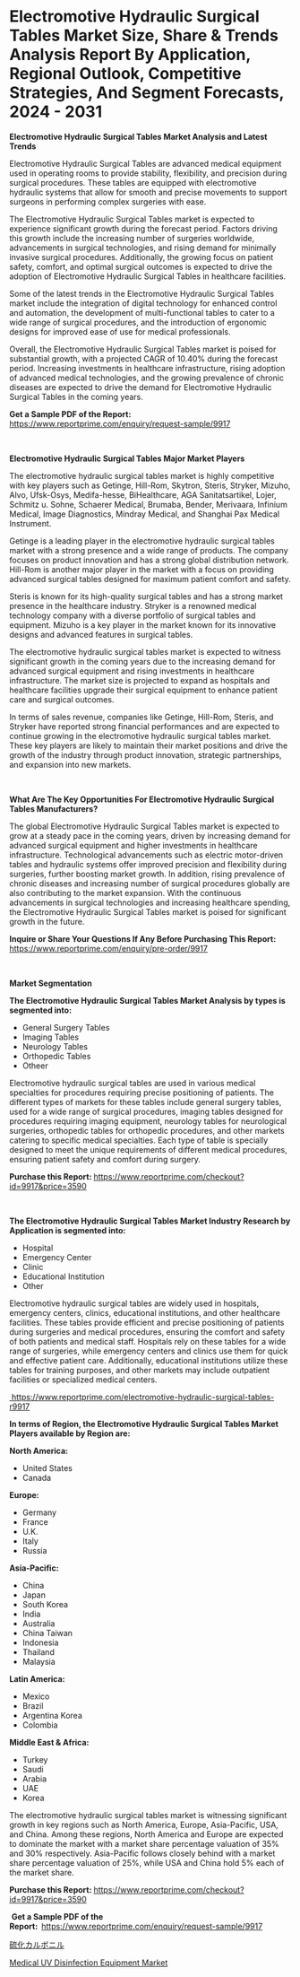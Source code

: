 <p><h1>Electromotive Hydraulic Surgical Tables Market Size, Share & Trends Analysis Report By Application, Regional Outlook, Competitive Strategies, And Segment Forecasts, 2024 - 2031</h1></p><p><strong>Electromotive Hydraulic Surgical Tables Market Analysis and Latest Trends</strong></p>
<p><p>Electromotive Hydraulic Surgical Tables are advanced medical equipment used in operating rooms to provide stability, flexibility, and precision during surgical procedures. These tables are equipped with electromotive hydraulic systems that allow for smooth and precise movements to support surgeons in performing complex surgeries with ease.</p><p>The Electromotive Hydraulic Surgical Tables market is expected to experience significant growth during the forecast period. Factors driving this growth include the increasing number of surgeries worldwide, advancements in surgical technologies, and rising demand for minimally invasive surgical procedures. Additionally, the growing focus on patient safety, comfort, and optimal surgical outcomes is expected to drive the adoption of Electromotive Hydraulic Surgical Tables in healthcare facilities.</p><p>Some of the latest trends in the Electromotive Hydraulic Surgical Tables market include the integration of digital technology for enhanced control and automation, the development of multi-functional tables to cater to a wide range of surgical procedures, and the introduction of ergonomic designs for improved ease of use for medical professionals.</p><p>Overall, the Electromotive Hydraulic Surgical Tables market is poised for substantial growth, with a projected CAGR of 10.40% during the forecast period. Increasing investments in healthcare infrastructure, rising adoption of advanced medical technologies, and the growing prevalence of chronic diseases are expected to drive the demand for Electromotive Hydraulic Surgical Tables in the coming years.</p></p>
<p><strong>Get a Sample PDF of the Report:&nbsp;</strong> <a href="https://www.reportprime.com/enquiry/request-sample/9917">https://www.reportprime.com/enquiry/request-sample/9917</a></p>
<p>&nbsp;</p>
<p><strong>Electromotive Hydraulic Surgical Tables Major Market Players</strong></p>
<p><p>The electromotive hydraulic surgical tables market is highly competitive with key players such as Getinge, Hill-Rom, Skytron, Steris, Stryker, Mizuho, Alvo, Ufsk-Osys, Medifa-hesse, BiHealthcare, AGA Sanitatsartikel, Lojer, Schmitz u. Sohne, Schaerer Medical, Brumaba, Bender, Merivaara, Infinium Medical, Image Diagnostics, Mindray Medical, and Shanghai Pax Medical Instrument.</p><p>Getinge is a leading player in the electromotive hydraulic surgical tables market with a strong presence and a wide range of products. The company focuses on product innovation and has a strong global distribution network. Hill-Rom is another major player in the market with a focus on providing advanced surgical tables designed for maximum patient comfort and safety.</p><p>Steris is known for its high-quality surgical tables and has a strong market presence in the healthcare industry. Stryker is a renowned medical technology company with a diverse portfolio of surgical tables and equipment. Mizuho is a key player in the market known for its innovative designs and advanced features in surgical tables.</p><p>The electromotive hydraulic surgical tables market is expected to witness significant growth in the coming years due to the increasing demand for advanced surgical equipment and rising investments in healthcare infrastructure. The market size is projected to expand as hospitals and healthcare facilities upgrade their surgical equipment to enhance patient care and surgical outcomes.</p><p>In terms of sales revenue, companies like Getinge, Hill-Rom, Steris, and Stryker have reported strong financial performances and are expected to continue growing in the electromotive hydraulic surgical tables market. These key players are likely to maintain their market positions and drive the growth of the industry through product innovation, strategic partnerships, and expansion into new markets.</p></p>
<p>&nbsp;</p>
<p><strong>What Are The Key Opportunities For Electromotive Hydraulic Surgical Tables Manufacturers?</strong></p>
<p><p>The global Electromotive Hydraulic Surgical Tables market is expected to grow at a steady pace in the coming years, driven by increasing demand for advanced surgical equipment and higher investments in healthcare infrastructure. Technological advancements such as electric motor-driven tables and hydraulic systems offer improved precision and flexibility during surgeries, further boosting market growth. In addition, rising prevalence of chronic diseases and increasing number of surgical procedures globally are also contributing to the market expansion. With the continuous advancements in surgical technologies and increasing healthcare spending, the Electromotive Hydraulic Surgical Tables market is poised for significant growth in the future.</p></p>
<p><strong>Inquire or Share Your Questions If Any Before Purchasing This Report:</strong> <a href="https://www.reportprime.com/enquiry/pre-order/9917">https://www.reportprime.com/enquiry/pre-order/9917</a></p>
<p>&nbsp;</p>
<p><strong>Market Segmentation</strong></p>
<p><strong>The Electromotive Hydraulic Surgical Tables Market Analysis by types is segmented into:</strong></p>
<p><ul><li>General Surgery Tables</li><li>Imaging Tables</li><li>Neurology Tables</li><li>Orthopedic Tables</li><li>Otheer</li></ul></p>
<p><p>Electromotive hydraulic surgical tables are used in various medical specialties for procedures requiring precise positioning of patients. The different types of markets for these tables include general surgery tables, used for a wide range of surgical procedures, imaging tables designed for procedures requiring imaging equipment, neurology tables for neurological surgeries, orthopedic tables for orthopedic procedures, and other markets catering to specific medical specialties. Each type of table is specially designed to meet the unique requirements of different medical procedures, ensuring patient safety and comfort during surgery.</p></p>
<p><strong>Purchase this Report:&nbsp;</strong><a href="https://www.reportprime.com/checkout?id=9917&price=3590">https://www.reportprime.com/checkout?id=9917&price=3590</a></p>
<p>&nbsp;</p>
<p><strong>The Electromotive Hydraulic Surgical Tables Market Industry Research by Application is segmented into:</strong></p>
<p><ul><li>Hospital</li><li>Emergency Center</li><li>Clinic</li><li>Educational Institution</li><li>Other</li></ul></p>
<p><p>Electromotive hydraulic surgical tables are widely used in hospitals, emergency centers, clinics, educational institutions, and other healthcare facilities. These tables provide efficient and precise positioning of patients during surgeries and medical procedures, ensuring the comfort and safety of both patients and medical staff. Hospitals rely on these tables for a wide range of surgeries, while emergency centers and clinics use them for quick and effective patient care. Additionally, educational institutions utilize these tables for training purposes, and other markets may include outpatient facilities or specialized medical centers.</p></p>
<p><a href="https://www.reportprime.com/electromotive-hydraulic-surgical-tables-r9917">&nbsp;https://www.reportprime.com/electromotive-hydraulic-surgical-tables-r9917</a></p>
<p><strong>In terms of Region, the Electromotive Hydraulic Surgical Tables Market Players available by Region are:</strong></p>
<p>
    <p> <strong> North America: </strong>
        <ul>
            <li>United States</li>
            <li>Canada</li>
        </ul>
        </p> 
    <p> <strong> Europe: </strong>
        <ul>
            <li>Germany</li>
            <li>France</li>
            <li>U.K.</li>
            <li>Italy</li>
            <li>Russia</li>
        </ul>
        </p> 
    <p> <strong> Asia-Pacific: </strong>
        <ul>
            <li>China</li>
            <li>Japan</li>
            <li>South Korea</li>
            <li>India</li>
            <li>Australia</li>
            <li>China Taiwan</li>
            <li>Indonesia</li>
            <li>Thailand</li>
            <li>Malaysia</li>
        </ul>
        </p> 
    <p> <strong> Latin America: </strong>
        <ul>
            <li>Mexico</li>
            <li>Brazil</li>
            <li>Argentina Korea</li>
            <li>Colombia</li>
        </ul>
        </p> 
    <p> <strong> Middle East & Africa: </strong>
        <ul>
            <li>Turkey</li>
            <li>Saudi</li>
            <li>Arabia</li>
            <li>UAE</li>
            <li>Korea</li>
        </ul>
    </p>
    </p>
<p><p>The electromotive hydraulic surgical tables market is witnessing significant growth in key regions such as North America, Europe, Asia-Pacific, USA, and China. Among these regions, North America and Europe are expected to dominate the market with a market share percentage valuation of 35% and 30% respectively. Asia-Pacific follows closely behind with a market share percentage valuation of 25%, while USA and China hold 5% each of the market share.</p></p>
<p><strong>Purchase this Report: </strong><a href="https://www.reportprime.com/checkout?id=9917&price=3590">https://www.reportprime.com/checkout?id=9917&price=3590</a></p>
<p>&nbsp;<strong>Get a Sample PDF of the Report:&nbsp;&nbsp;</strong><a href="https://www.reportprime.com/enquiry/request-sample/9917">https://www.reportprime.com/enquiry/request-sample/9917</a></p>
<p><strong></strong></p>
<p><p><a href="https://github.com/oqoeusbvpadwjs08/Market-Research-Report-List-1/blob/main/411612123874.md">硫化カルボニル</a></p><p><a href="https://github.com/RichRobinson5/Market-Research-Report-List-4/blob/main/medical-uv-disinfection-equipment-market.md">Medical UV Disinfection Equipment Market</a></p></p>